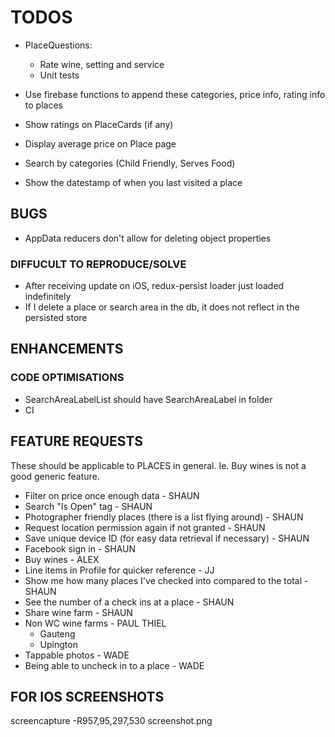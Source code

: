 # TODOS

- PlaceQuestions:

  - Rate wine, setting and service
  - Unit tests

- Use firebase functions to append these categories, price info, rating info to places
- Show ratings on PlaceCards (if any)
- Display average price on Place page
- Search by categories (Child Friendly, Serves Food)
- Show the datestamp of when you last visited a place

## BUGS

- AppData reducers don't allow for deleting object properties

### DIFFUCULT TO REPRODUCE/SOLVE

- After receiving update on iOS, redux-persist loader just loaded indefinitely
- If I delete a place or search area in the db, it does not reflect in the persisted store

## ENHANCEMENTS

### CODE OPTIMISATIONS

- SearchAreaLabelList should have SearchAreaLabel in folder
- CI

## FEATURE REQUESTS

These should be applicable to PLACES in general. Ie. Buy wines is not a good generic feature.

- Filter on price once enough data - SHAUN
- Search "Is Open" tag - SHAUN
- Photographer friendly places (there is a list flying around) - SHAUN
- Request location permission again if not granted - SHAUN
- Save unique device ID (for easy data retrieval if necessary) - SHAUN
- Facebook sign in - SHAUN
- Buy wines - ALEX
- Line items in Profile for quicker reference - JJ
- Show me how many places I've checked into compared to the total - SHAUN
- See the number of a check ins at a place - SHAUN
- Share wine farm - SHAUN
- Non WC wine farms - PAUL THIEL
  - Gauteng
  - Upington
- Tappable photos - WADE
- Being able to uncheck in to a place - WADE

## FOR IOS SCREENSHOTS

screencapture -R957,95,297,530 screenshot.png
